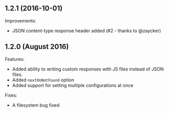 ## 1.2.1 (2016-10-01)

Improvements:

- JSON content-type response header added (#2 - thanks to @zaycker)

## 1.2.0 (August 2016)

Features:

- Added ability to writing custom responses with JS files instead of JSON files.
- Added `nextOnNotFound` option
- Added support for setting multiple configurations at once

Fixes:

- A filesystem bug fixed
